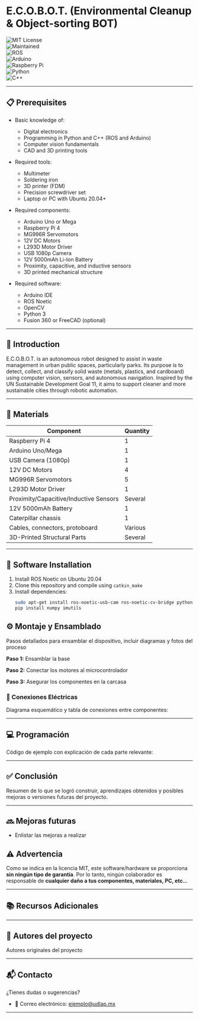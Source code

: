 # E.C.O.B.O.T. (Environmental Cleanup & Object-sorting BOT)

![MIT License](https://img.shields.io/badge/License-MIT-yellow?style=for-the-badge)  
![Maintained](https://img.shields.io/badge/status-maintained-brightgreen?style=for-the-badge)  
![ROS](https://img.shields.io/badge/ROS-22314E?style=for-the-badge&logo=ros&logoColor=white)  
![Arduino](https://img.shields.io/badge/Arduino-00979D?style=for-the-badge&logo=arduino&logoColor=white)  
![Raspberry Pi](https://img.shields.io/badge/Raspberry%20Pi-C51A4A?style=for-the-badge&logo=raspberry-pi&logoColor=white)  
![Python](https://img.shields.io/badge/Python-3776AB?style=for-the-badge&logo=python&logoColor=white)  
![C++](https://img.shields.io/badge/C++-00599C?style=for-the-badge&logo=c%2B%2B&logoColor=white)

---

## 📋 Prerequisites

- Basic knowledge of:
  - Digital electronics
  - Programming in Python and C++ (ROS and Arduino)
  - Computer vision fundamentals
  - CAD and 3D printing tools

- Required tools:
  - Multimeter
  - Soldering iron
  - 3D printer (FDM)
  - Precision screwdriver set
  - Laptop or PC with Ubuntu 20.04+

- Required components:
  - Arduino Uno or Mega
  - Raspberry Pi 4
  - MG996R Servomotors
  - 12V DC Motors
  - L293D Motor Driver
  - USB 1080p Camera
  - 12V 5000mAh Li-Ion Battery
  - Proximity, capacitive, and inductive sensors
  - 3D printed mechanical structure

- Required software:
  - Arduino IDE
  - ROS Noetic
  - OpenCV
  - Python 3
  - Fusion 360 or FreeCAD (optional)

---

## 📖 Introduction

E.C.O.B.O.T. is an autonomous robot designed to assist in waste management in urban public spaces, particularly parks. Its purpose is to detect, collect, and classify solid waste (metals, plastics, and cardboard) using computer vision, sensors, and autonomous navigation. Inspired by the UN Sustainable Development Goal 11, it aims to support cleaner and more sustainable cities through robotic automation.

---

## 🔩 Materials

| Component                        | Quantity |
|----------------------------------|----------|
| Raspberry Pi 4                   | 1        |
| Arduino Uno/Mega                 | 1        |
| USB Camera (1080p)               | 1        |
| 12V DC Motors                    | 4        |
| MG996R Servomotors               | 5        |
| L293D Motor Driver               | 1        |
| Proximity/Capacitive/Inductive Sensors | Several  |
| 12V 5000mAh Battery              | 1        |
| Caterpillar chassis              | 1        |
| Cables, connectors, protoboard   | Various  |
| 3D-Printed Structural Parts      | Several  |

---

## 💾 Software Installation

1. Install ROS Noetic on Ubuntu 20.04  
2. Clone this repository and compile using `catkin_make`  
3. Install dependencies:
   ```bash
   sudo apt-get install ros-noetic-usb-cam ros-noetic-cv-bridge python3-opencv
   pip install numpy imutils

## ⚙️ Montaje y Ensamblado

Pasos detallados para ensamblar el dispositivo, incluir diagramas y fotos del proceso

**Paso 1:** Ensamblar la base

**Paso 2:** Conectar los motores al microcontrolador

**Paso 3:** Asegurar los componentes en la carcasa

### 🔌 Conexiones Eléctricas

Diagrama esquemático y tabla de conexiones entre componentes:

---

## 💻 Programación

Código de ejemplo con explicación de cada parte relevante:

---

## ✅ Conclusión

Resumen de lo que se logró construir, aprendizajes obtenidos y posibles mejoras o versiones futuras del proyecto.

---

## 🔜 Mejoras futuras

- Enlistar las mejoras a realizar

## ⚠️ Advertencia

Como se indica en la licencia MIT, este software/hardware se proporciona **sin ningún tipo de garantía**. Por lo tanto, ningún colaborador es responsable de **cualquier daño a tus componentes, materiales, PC, etc..**.

---

## 📚 Recursos Adicionales

---

## 👥 Autores del proyecto

Autores originales del proyecto

---

## 📬 Contacto

¿Tienes dudas o sugerencias?

- 📧 Correo electrónico: ejemplo@udlap.mx

---
